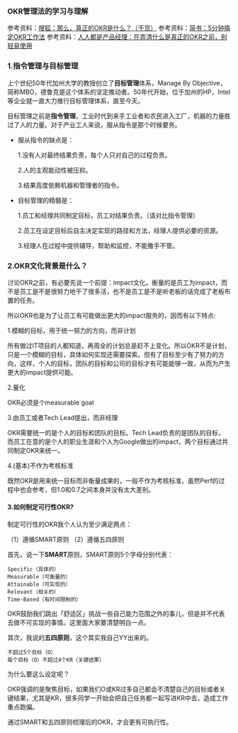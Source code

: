 ### OKR管理法的学习与理解

参考资料：[搜狐：那么，真正的OKR是什么？（干货）](http://www.sohu.com/a/244098127_263537)
参考资料：[简书：5分钟搞定OKR工作法](https://www.jianshu.com/p/09c6d7d89175)
参考资料：[人人都是产品经理：在弄清什么是真正的OKR之前，别轻易使用](http://www.woshipm.com/zhichang/765124.html)


### 1.指令管理与目标管理

上个世纪50年代加州大学的教授创立了**目标管理**体系，Manage By Objective，简称MBO，德鲁克是这个体系的坚定推动者。50年代开始，位于加州的HP，Intel等企业就一直大力推行目标管理体系，直至今天。

目标管理之前是**指令管理**，工业时代到来手工业者和农民进入工厂，机器的力量胜过了人的力量。对于产业工人来说，服从指令是那个时候要务。

* 服从指令的缺点是：

  1.没有人对最终结果负责，每个人只对自己的过程负责。

  2.人的主观能动性被压抑。

  3.结果高度依赖机器和管理者的指令。

* 目标管理的精髓是：

  1.员工和经理共同制定目标，员工对结果负责。（请对比指令管理）

  2.员工在设定目标后自主决定实现的路径和方法，经理人提供必要的资源。

  3.经理人在过程中提供辅导，帮助和监控，不能撒手不管。
  
### 2.OKR文化背景是什么？

讨论OKR之前，有必要先说一个前提：impact文化。衡量的是员工为impact，而不是员工是不是很努力地干了很多活，也不是员工是不是听老板的话完成了老板布置的任务。

所以OKR也是为了让员工有可能做出更大的impact服务的，因而有以下特点:

1.模糊的目标，用于统一努力的方向，而非计划

所有做过IT项目的人都知道，再周全的计划总是赶不上变化。所以OKR不是计划，只是一个模糊的目标，具体如何实现还需要探索。但有了目标至少有了努力的方向，这样，个人的目标，团队的目标和公司的目标才有可能能够一致，从而为产生更大的impact提供可能。

2.量化

OKR必须是个measurable goal

3.由员工或者Tech Lead提出，而非经理

OKR需要统一的是个人的目标和团队的目标。Tech Lead负责的是团队的目标，而员工在意的是个人的职业生涯和个人为Google做出的impact，两个目标通过共同制定OKR来统一。

4.(基本)不作为考核标准

既然OKR是用来统一目标而非衡量成果的，一般不作为考核标准，虽然Perf的过程中也会参考，但1.0和0.7之间本身并没有太大差别。


#### 3.如何制定可行性OKR?

制定可行性的OKR我个人认为至少满足两点：

（1）遵循SMART原则
（2）遵循五四原则

首先，说一下**SMART**原则，SMART原则5个字母分别代表：
```
Specific（具体的）
Measurable（可衡量的）
Attainable（可实现的）
Relevant（相关的）
Time-Based（有时间限制的）
```
OKR鼓励我们跳出「舒适区」挑战一些自己能力范围之外的事儿，但是并不代表去做不可实现的事情。这里面大家要清楚明白一点。

其次，我说的**五四原则**，这个其实我自己YY出来的。

```
不超过5个目标（O）
每个目标（O）不超过4个KR（关键结果）
```

为什么要这么设定呢？

OKR强调的是聚焦目标，如果我们O或KR过多自己都会不清楚自己的目标或者关键结果，尤其是KR，很多同学一开始会把自己任务都一起写进KR中去，造成工作重点跑偏。

通过SMART和五四原则梳理后的OKR，才会更有可执行性。
